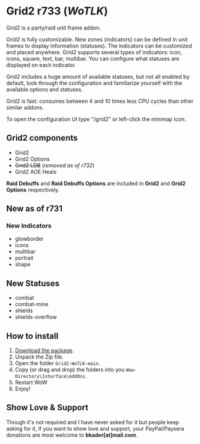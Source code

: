 # Grid2 r733 (_WoTLK_)

Grid2 is a party/raid unit frame addon.

Grid2 is fully customizable. New zones (indicators) can be defined in unit frames to display information (statuses). The indicators can be customized and placed anywhere. Grid2 supports several types of indicators: icon, icons, square, text, bar, multibar. You can configure what statuses are displayed on each indicator.

Grid2 includes a huge amount of available statuses, but not all enabled by default, look through the configuration and familiarize yourself with the available options and statuses.

Grid2 is fast: consumes between 4 and 10 times less CPU cycles than other similar addons.

To open the configuration UI type "/grid2" or left-click the minimap Icon.


## Grid2 components

* Grid2
* Grid2 Options
* ~~Grid2 LDB~~ (_removed as of r732_)
* Grid2 AOE Heals

**Raid Debuffs** and **Raid Debuffs Options** are included in **Grid2** and **Grid2 Options** respectively.

## New as of r731

### New Indicators

* glowborder
* icons
* multibar
* portrait
* shape

## New Statuses

* combat
* combat-mine
* shields
* shields-overflow

## How to install

1. [Download the package](https://github.com/bkader/Grid2-WoTLK/archive/refs/heads/main.zip).
2. Unpack the Zip file.
3. Open the folder `Grid2-WoTLK-main`.
4. Copy (or drag and drop) the folders into you `Wow-Directory\Interface\AddOns`.
5. Restart WoW
6. Enjoy!

## Show Love & Support

Though it's not required and I have never asked for it but people keep asking for it, if you want to show love and support, your PayPal/Paysera donations are most welcome to **bkader[at]mail.com**.
